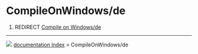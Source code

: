 # CompileOnWindows/de
1.  REDIRECT [Compile on Windows/de](Compile_on_Windows/de.md)



---
![](images/Button_right.svg) [documentation index](../README.md) > CompileOnWindows/de
